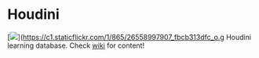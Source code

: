 # Houdini
[![](https://c1.staticflickr.com/1/865/26558997907_fbcb313dfc_o.gif)](https://c1.staticflickr.com/1/865/26558997907_fbcb313dfc_o.g
Houdini learning database. Check [wiki](https://github.com/kiryha/Houdini/wiki) for content!
